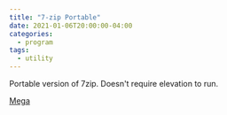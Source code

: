 ```yaml
---
title: "7-zip Portable"
date: 2021-01-06T20:00:00-04:00
categories:
  - program
tags:
  - utility
---
```


Portable version of 7zip. Doesn't require elevation to run.

[Mega](https://mega.nz/folder/G48n3YqY#pjtVUe-plIvi_PozF-eU0g)

